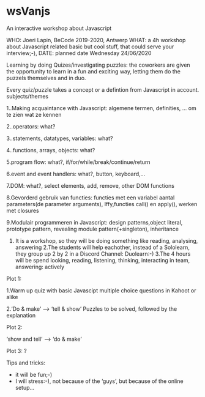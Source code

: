 # wsVanjs
An interactive workshop about Javascript 

WHO:  Joeri Lapin, BeCode 2019-2020, Antwerp
WHAT: a 4h workshop about Javascript related basic but cool stuff, that could serve your interview;-), 
DATE: planned date Wednesday 24/06/2020


Learning by doing Quizes/investigating puzzles: the coworkers are given the opportunity to learn in a fun and exciting
way, letting them do the puzzels themselves and in duo.

Every quiz/puzzle takes a concept or a defintion from Javascript in account.
subjects/themes

1..Making acquaintance with Javascript: algemene termen, definities, ... om te zien wat ze kennen

2..operators: what?

3..statements, datatypes, variables: what?

4..functions, arrays, objects: what?

5.program flow: what?,  if/for/while/break/continue/return

6.event and event handlers: what?, button, keyboard,...

7.DOM: what?, select elements, add, remove, other DOM functions

8.Gevorderd gebruik van functies: functies met een variabel aantal parameters(de parameter arguments), Iffy,functies call() en apply(), werken met closures

9.Modulair programmeren in Javascript: design patterns,object literal, prototype pattern, revealing module pattern(+singleton), inheritance


1. It is a workshop, so they will be doing something like reading, analysing, answering
2.The students will help eachother, instead of a Sololearn, they group up 2 by 2 in a Discord Channel:
Duolearn:-)
3.The 4 hours will be spend looking, reading, listening, thinking, interacting in team, answering: actively

Plot 1:

1.Warm up quiz with basic Javascipt multiple choice questions in Kahoot or alike

2.‘Do & make’ --> ‘tell & show’
Puzzles to be solved, followed by the explanation

Plot 2:

‘show and tell’ --> ‘do & make’

Plot 3:
?

Tips and tricks:
- it will be fun;-)
- I will stress:-), not because of the ‘guys’, but because of the online setup...
